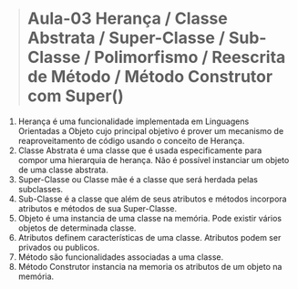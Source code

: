> # Aula-03 Herança / Classe Abstrata / Super-Classe / Sub-Classe / Polimorfismo /   Reescrita de Método / Método Construtor com Super()

1. Herança é uma funcionalidade implementada em Linguagens Orientadas a Objeto cujo principal objetivo é prover um mecanismo de reaproveitamento de código usando o conceito de Herança.
2. Classe Abstrata é uma classe que é usada especificamente para compor uma hierarquia de herança. Não é possível instanciar um objeto de uma classe abstrata.
3. Super-Classe ou Classe mãe é a classe que será herdada pelas subclasses.
4. Sub-Classe é a classe que além de seus atributos e métodos incorpora atributos e métodos de sua Super-Classe.
5. Objeto é uma instancia de uma classe na memória. Pode existir vários objetos de
   determinada classe. 
6. Atributos definem características de uma classe. Atributos podem ser privados ou
   publicos.
7. Método são funcionalidades associadas a uma classe.
8. Método Construtor instancia na memoria os atributos de um objeto na memória.
